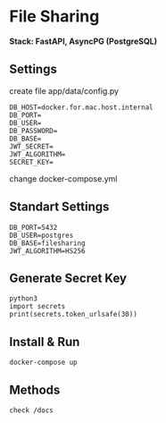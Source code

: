 # File Sharing

<b>Stack: FastAPI, AsyncPG (PostgreSQL)</b>


## Settings
create file app/data/config.py
```
DB_HOST=docker.for.mac.host.internal
DB_PORT=
DB_USER=
DB_PASSWORD=
DB_BASE=
JWT_SECRET=
JWT_ALGORITHM=
SECRET_KEY=
```
change docker-compose.yml

## Standart Settings
```
DB_PORT=5432
DB_USER=postgres
DB_BASE=filesharing
JWT_ALGORITHM=HS256
```

## Generate Secret Key
```
python3
import secrets
print(secrets.token_urlsafe(30))
```

## Install & Run
```
docker-compose up
```

## Methods
```check /docs```
